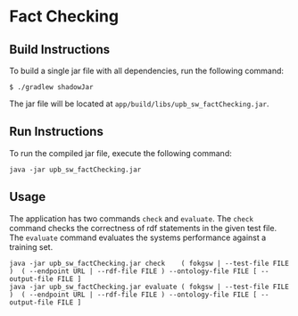 # Fact Checking

## Build Instructions

To build a single jar file with all dependencies, run the following command:

```shell
$ ./gradlew shadowJar
```

The jar file will be located at `app/build/libs/upb_sw_factChecking.jar`.

## Run Instructions

To run the compiled jar file, execute the following command:

```shell
java -jar upb_sw_factChecking.jar
```

## Usage

The application has two commands `check` and `evaluate`.
The `check` command checks the correctness of rdf statements in the given test file.
The `evaluate` command evaluates the systems performance against a training set.

```shell
java -jar upb_sw_factChecking.jar check    ( fokgsw | --test-file FILE )  ( --endpoint URL | --rdf-file FILE ) --ontology-file FILE [ --output-file FILE ]
java -jar upb_sw_factChecking.jar evaluate ( fokgsw | --test-file FILE )  ( --endpoint URL | --rdf-file FILE ) --ontology-file FILE [ --output-file FILE ]
```
